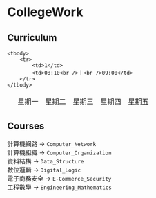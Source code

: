 # CollegeWork

## Curriculum

<table>
	<thead>
		<tr>
			<td colspan="2"></th>
			<td>星期一</td>
			<td>星期二</td>
			<td>星期三</td>
			<td>星期四</td>
			<td>星期五</td>
		</tr>
	</thead>
	
	<tbody>
		<tr>
			<td>1</td>
			<td>08:10<br />｜<br />09:00</td>
		</tr>
	</tbody>
</table>

## Courses

計算機網路 -> `Computer_Network`<br />
計算機組織 -> `Computer_Organization`<br />
資料結構 -> `Data_Structure`<br />
數位邏輯 -> `Digital_Logic`<br />
電子商務安全 -> `E-Commerce_Security`<br />
工程數學 -> `Engineering_Mathematics`<br />
